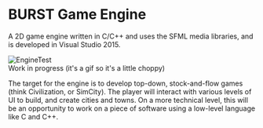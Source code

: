 # BURST Game Engine
A 2D game engine written in C/C++ and uses the SFML media libraries, and is developed in Visual Studio 2015.

![EngineTest](EngineTest.gif)  
Work in progress (it's a gif so it's a little choppy)

The target for the engine is to develop top-down, stock-and-flow games (think Civilization, or SimCity). The player will interact with various levels of UI to build, and create cities and towns. On a more technical level, this will be an opportunity to work on a piece of software using a low-level language like C and C++.
